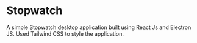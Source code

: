 # Stopwatch

A simple Stopwatch desktop application built using React Js and Electron JS. Used Tailwind CSS to style the application.


